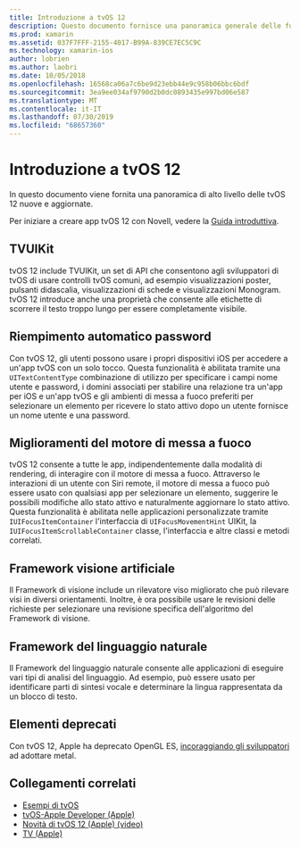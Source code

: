 ```yaml
---
title: Introduzione a tvOS 12
description: Questo documento fornisce una panoramica generale delle funzionalità nuove e aggiornate in tvOS 12 per le quali la versione di anteprima di Novell fornisce C# attualmente associazioni.
ms.prod: xamarin
ms.assetid: 037F7FFF-2155-4017-B99A-839CE7EC5C9C
ms.technology: xamarin-ios
author: lobrien
ms.author: laobri
ms.date: 10/05/2018
ms.openlocfilehash: 16568ca06a7c6be9d23ebb44e9c958b06bbc6bdf
ms.sourcegitcommit: 3ea9ee034af9790d2b0dc0893435e997bd06e587
ms.translationtype: MT
ms.contentlocale: it-IT
ms.lasthandoff: 07/30/2019
ms.locfileid: "68657360"
---
```

# <a name="introduction-to-tvos-12"></a>Introduzione a tvOS 12

In questo documento viene fornita una panoramica di alto livello delle tvOS 12 nuove e aggiornate.

Per iniziare a creare app tvOS 12 con Novell, vedere la [Guida introduttiva](~/ios/platform/introduction-to-ios12/get-started.md).

## <a name="tvuikit"></a>TVUIKit

tvOS 12 include TVUIKit, un set di API che consentono agli sviluppatori di tvOS di usare controlli tvOS comuni, ad esempio visualizzazioni poster, pulsanti didascalia, visualizzazioni di schede e visualizzazioni Monogram. tvOS 12 introduce anche una proprietà che consente alle etichette di scorrere il testo troppo lungo per essere completamente visibile.

## <a name="password-autofill"></a>Riempimento automatico password

Con tvOS 12, gli utenti possono usare i propri dispositivi iOS per accedere a un'app tvOS con un solo tocco. Questa funzionalità è abilitata tramite una `UITextContentType` combinazione di utilizzo per specificare i campi nome utente e password, i domini associati per stabilire una relazione tra un'app per iOS e un'app tvOS e gli ambienti di messa a fuoco preferiti per selezionare un elemento per ricevere lo stato attivo dopo un utente fornisce un nome utente e una password.

## <a name="focus-engine-enhancements"></a>Miglioramenti del motore di messa a fuoco

tvOS 12 consente a tutte le app, indipendentemente dalla modalità di rendering, di interagire con il motore di messa a fuoco. Attraverso le interazioni di un utente con Siri remote, il motore di messa a fuoco può essere usato con qualsiasi app per selezionare un elemento, suggerire le possibili modifiche allo stato attivo e naturalmente aggiornare lo stato attivo. Questa funzionalità è abilitata nelle applicazioni personalizzate tramite `IUIFocusItemContainer` l'interfaccia di `UIFocusMovementHint` UIKit, la `IUIFocusItemScrollableContainer` classe, l'interfaccia e altre classi e metodi correlati.

## <a name="vision-framework"></a>Framework visione artificiale

Il Framework di visione include un rilevatore viso migliorato che può rilevare visi in diversi orientamenti. Inoltre, è ora possibile usare le revisioni delle richieste per selezionare una revisione specifica dell'algoritmo del Framework di visione.

## <a name="natural-language-framework"></a>Framework del linguaggio naturale

Il Framework del linguaggio naturale consente alle applicazioni di eseguire vari tipi di analisi del linguaggio. Ad esempio, può essere usato per identificare parti di sintesi vocale e determinare la lingua rappresentata da un blocco di testo.

## <a name="deprecations"></a>Elementi deprecati

Con tvOS 12, Apple ha deprecato OpenGL ES, [incoraggiando gli sviluppatori](https://developer.apple.com/tvos/whats-new/) ad adottare metal.

## <a name="related-links"></a>Collegamenti correlati

- [Esempi di tvOS](https://docs.microsoft.com/samples/browse/?products=xamarin&term=Xamarin.iOS+tvOS)
- [tvOS-Apple Developer (Apple)](https://developer.apple.com/tvos/)
- [Novità di tvOS 12 (Apple) (video)](https://developer.apple.com/videos/play/wwdc2018/208/)
- [TV (Apple)](https://www.apple.com/tv/)